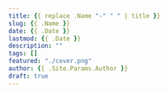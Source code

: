 ```yaml
---
title: {{ replace .Name "-" " " | title }}
slug: {{ .Name }}
date: {{ .Date }}
lastmod: {{ .Date }}
description: ""
tags: []
featured: "./cover.png"
author: {{ .Site.Params.Author }}
draft: true
---
```

